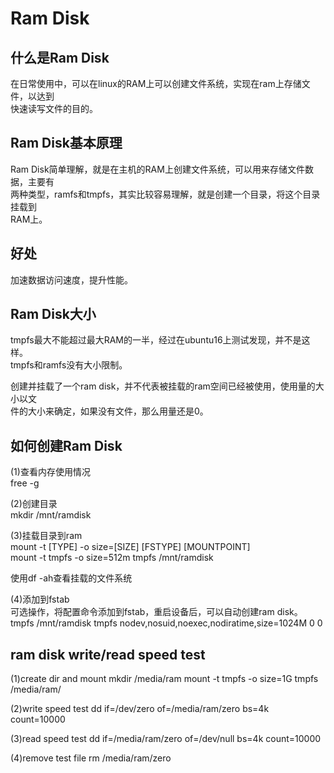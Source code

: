 # Ram Disk  
  
## 什么是Ram Disk  
在日常使用中，可以在linux的RAM上可以创建文件系统，实现在ram上存储文件，以达到  
快速读写文件的目的。    
  
## Ram Disk基本原理  
Ram Disk简单理解，就是在主机的RAM上创建文件系统，可以用来存储文件数据，主要有  
两种类型，ramfs和tmpfs，其实比较容易理解，就是创建一个目录，将这个目录挂载到  
RAM上。  
  
## 好处  
加速数据访问速度，提升性能。  
  
## Ram Disk大小  
tmpfs最大不能超过最大RAM的一半，经过在ubuntu16上测试发现，并不是这样。    
tmpfs和ramfs没有大小限制。  
  
创建并挂载了一个ram disk，并不代表被挂载的ram空间已经被使用，使用量的大小以文  
件的大小来确定，如果没有文件，那么用量还是0。  
  
## 如何创建Ram Disk  
(1)查看内存使用情况  
free -g  
  
(2)创建目录  
mkdir /mnt/ramdisk  
  
(3)挂载目录到ram  
mount -t [TYPE] -o size=[SIZE] [FSTYPE] [MOUNTPOINT]  
mount -t tmpfs -o size=512m tmpfs /mnt/ramdisk  

使用df -ah查看挂载的文件系统  
  
(4)添加到fstab  
可选操作，将配置命令添加到fstab，重启设备后，可以自动创建ram disk。  
tmpfs   /mnt/ramdisk  tmpfs   nodev,nosuid,noexec,nodiratime,size=1024M   0   0  
  

## ram disk write/read speed test
(1)create dir and mount
mkdir /media/ram
mount -t tmpfs -o size=1G tmpfs /media/ram/

(2)write speed test
dd if=/dev/zero of=/media/ram/zero bs=4k count=10000

(3)read speed test
dd if=/media/ram/zero of=/dev/null bs=4k count=10000

(4)remove test file
rm /media/ram/zero
